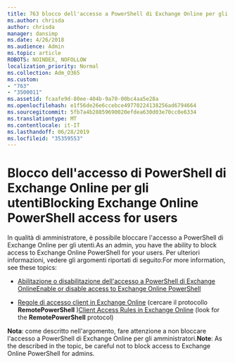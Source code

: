 ```yaml
---
title: 763 blocco dell'accesso a PowerShell di Exchange Online per gli utenti
ms.author: chrisda
author: chrisda
manager: dansimp
ms.date: 4/26/2018
ms.audience: Admin
ms.topic: article
ROBOTS: NOINDEX, NOFOLLOW
localization_priority: Normal
ms.collection: Adm_O365
ms.custom:
- "763"
- "3500011"
ms.assetid: fcaafe9d-80ee-404b-9a70-00bc4aa5e28a
ms.openlocfilehash: e1f56de26e6ccebce49770224138256ad6794664
ms.sourcegitcommit: 5fb7a4b28859690020efdea630d03e70cc0e6334
ms.translationtype: MT
ms.contentlocale: it-IT
ms.lasthandoff: 06/28/2019
ms.locfileid: "35359553"
---
```

# <a name="blocking-exchange-online-powershell-access-for-users"></a><span data-ttu-id="2d6d5-102">Blocco dell'accesso di PowerShell di Exchange Online per gli utenti</span><span class="sxs-lookup"><span data-stu-id="2d6d5-102">Blocking Exchange Online PowerShell access for users</span></span>
<span data-ttu-id="2d6d5-103">In qualità di amministratore, è possibile bloccare l'accesso a PowerShell di Exchange Online per gli utenti.</span><span class="sxs-lookup"><span data-stu-id="2d6d5-103">As an admin, you have the ability to block access to Exchange Online PowerShell for your users.</span></span> <span data-ttu-id="2d6d5-104">Per ulteriori informazioni, vedere gli argomenti riportati di seguito:</span><span class="sxs-lookup"><span data-stu-id="2d6d5-104">For more information, see these topics:</span></span>

- [<span data-ttu-id="2d6d5-105">Abilitazione o disabilitazione dell'accesso a PowerShell di Exchange Online</span><span class="sxs-lookup"><span data-stu-id="2d6d5-105">Enable or disable access to Exchange Online PowerShell</span></span>](https://docs.microsoft.com/powershell/exchange/exchange-online/disable-access-to-exchange-online-powershell)

- <span data-ttu-id="2d6d5-106">[Regole di accesso client in Exchange Online](https://technet.microsoft.com/library/mt842508.aspx) (cercare il protocollo **RemotePowerShell** )</span><span class="sxs-lookup"><span data-stu-id="2d6d5-106">[Client Access Rules in Exchange Online](https://technet.microsoft.com/library/mt842508.aspx) (look for the **RemotePowerShell** protocol)</span></span> 

<span data-ttu-id="2d6d5-107">**Nota**: come descritto nell'argomento, fare attenzione a non bloccare l'accesso a PowerShell di Exchange Online per gli amministratori.</span><span class="sxs-lookup"><span data-stu-id="2d6d5-107">**Note**: As the described in the topic, be careful not to block access to Exchange Online PowerShell for admins.</span></span>
